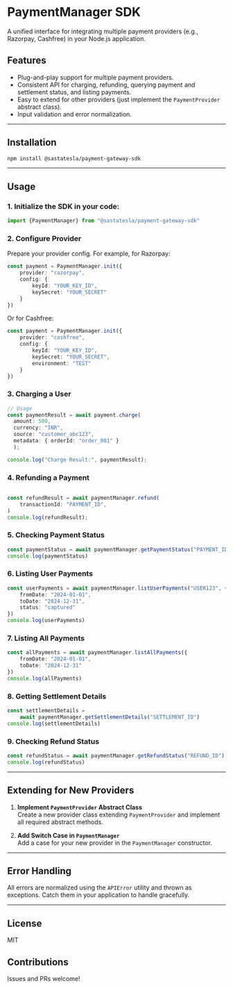# PaymentManager SDK

A unified interface for integrating multiple payment providers (e.g., Razorpay,
Cashfree) in your Node.js application.

## Features

- Plug-and-play support for multiple payment providers.
- Consistent API for charging, refunding, querying payment and settlement
  status, and listing payments.
- Easy to extend for other providers (just implement the `PaymentProvider`
  abstract class).
- Input validation and error normalization.

---

## Installation

```bash
npm install @sastatesla/payment-gateway-sdk
```

---

## Usage

### 1. Initialize the SDK in your code:

```typescript
import {PaymentManager} from "@sastatesla/payment-gateway-sdk"
```

### 2. Configure Provider

Prepare your provider config. For example, for Razorpay:

```typescript
const payment = PaymentManager.init({
	provider: "razorpay",
	config: {
		keyId: "YOUR_KEY_ID",
		keySecret: "YOUR_SECRET"
	}
})
```

Or for Cashfree:

```typescript
const payment = PaymentManager.init({
	provider: "cashfree",
	config: {
		keyId: "YOUR_KEY_ID",
		keySecret: "YOUR_SECRET",
		environment: "TEST"
	}
})
```

### 3. Charging a User

```typescript
// Usage
const paymentResult = await payment.charge(
  amount: 500,
  currency: "INR",
  source: "customer_abc123",
  metadata: { orderId: "order_001" }
  );

console.log("Charge Result:", paymentResult);
```

### 4. Refunding a Payment

```typescript

const refundResult = await paymentManager.refund(
	transactionId: "PAYMENT_ID",
)
console.log(refundResult);

```

### 5. Checking Payment Status

```typescript
const paymentStatus = await paymentManager.getPaymentStatus("PAYMENT_ID")
console.log(paymentStatus)
```

### 6. Listing User Payments

```typescript
const userPayments = await paymentManager.listUserPayments("USER123", {
	fromDate: "2024-01-01",
	toDate: "2024-12-31",
	status: "captured"
})
console.log(userPayments)
```

### 7. Listing All Payments

```typescript
const allPayments = await paymentManager.listAllPayments({
	fromDate: "2024-01-01",
	toDate: "2024-12-31"
})
console.log(allPayments)
```

### 8. Getting Settlement Details

```typescript
const settlementDetails =
	await paymentManager.getSettlementDetails("SETTLEMENT_ID")
console.log(settlementDetails)
```

### 9. Checking Refund Status

```typescript
const refundStatus = await paymentManager.getRefundStatus("REFUND_ID")
console.log(refundStatus)
```

---

## Extending for New Providers

1. **Implement `PaymentProvider` Abstract Class**  
   Create a new provider class extending `PaymentProvider` and implement all
   required abstract methods.

2. **Add Switch Case in `PaymentManager`**  
   Add a case for your new provider in the `PaymentManager` constructor.

---

## Error Handling

All errors are normalized using the `APIError` utility and thrown as exceptions.
Catch them in your application to handle gracefully.

---

## License

MIT

## Contributions

Issues and PRs welcome!
